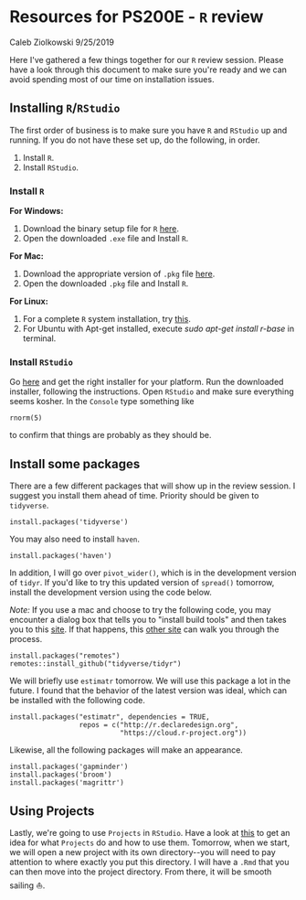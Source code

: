 # Resources for PS200E - `R` review

Caleb Ziolkowski
9/25/2019

Here I've gathered a few things together for our `R` review session. Please have a look through this document to make sure you're ready and we can avoid spending most of our time on installation issues. 

## Installing `R`/`RStudio`

The first order of business is to make sure you have `R` and `RStudio` up and running. If you do not have these set up, do the following, in order.
1. Install `R`.
2. Install `RStudio`.

### Install `R`

**For Windows:** 
1. Download the binary setup file for `R` [here](https://cran.r-project.org/bin/windows/base/).
2. Open the downloaded `.exe` file and Install `R`.

**For Mac:** 
1. Download the appropriate version of `.pkg` file [here](https://cran.r-project.org/bin/macosx/).
2. Open the downloaded `.pkg` file and Install `R`.

**For Linux:**
1. For a complete `R` system installation, try [this](https://cran.r-project.org/bin/linux/ubuntu/README).
2. For Ubuntu with Apt-get installed, execute _sudo apt-get install r-base_ in terminal.

### Install `RStudio`

Go [here](https://rstudio.com/products/rstudio/download/) and get the right installer for your platform. Run the downloaded installer, following the instructions. Open `RStudio` and make sure everything seems kosher. In the `Console` type something like 

```
rnorm(5)
```

to confirm that things are probably as they should be. 

## Install some packages

There are a few different packages that will show up in the review session. I suggest you install them ahead of time. Priority should be given to `tidyverse`.

```
install.packages('tidyverse')
```

You may also need to install `haven`. 

```
install.packages('haven')
```

In addition, I will go over `pivot_wider()`, which is in the development version of `tidyr`. If you'd like to try this updated version of `spread()` tomorrow, install the development version using the code below. 

*Note:* If you use a mac and choose to try the following code, you may encounter a dialog box that tells you to "install build tools" and then takes you to this [site](https://www.cnet.com/how-to/install-command-line-developer-tools-in-os-x/). If that happens, this [other site](http://osxdaily.com/2014/02/12/install-command-line-tools-mac-os-x/) can walk you through the process.

```
install.packages("remotes")
remotes::install_github("tidyverse/tidyr") 
```

We will briefly use `estimatr` tomorrow. We will use this package a lot in the future. I found that the behavior of the latest version was ideal, which can be installed with the following code. 

```
install.packages("estimatr", dependencies = TRUE,
                 repos = c("http://r.declaredesign.org", 
                           "https://cloud.r-project.org"))
```

Likewise, all the following packages will make an appearance.

```
install.packages('gapminder')
install.packages('broom')
install.packages('magrittr')
```
## Using Projects

Lastly, we're going to use `Projects` in `RStudio`. Have a look at [this](https://r4ds.had.co.nz/workflow-projects.html) to get an idea for what `Projects` do and how to use them. Tomorrow, when we start, we will open a new project with its own directory--you will need to pay attention to where exactly you put this directory. I will have a `.Rmd` that you can then move into the project directory. From there, it will be smooth sailing :sailboat:.
